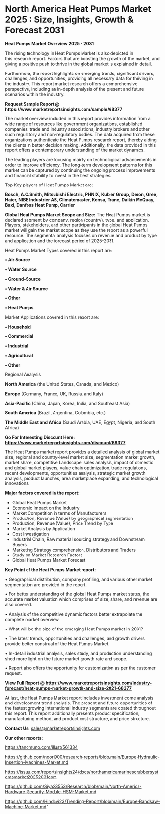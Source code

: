 # North America Heat Pumps Market 2025 : Size, Insights, Growth & Forecast 2031

<Strong> Heat Pumps Market Overview 2025 - 2031</strong>

The rising technology in Heat Pumps Market is also depicted in this research report. Factors that are boosting the growth of the market, and giving a positive push to thrive in the global market is explained in detail.

Furthermore, the report highlights on emerging trends, significant drivers, challenges, and opportunities, providing all necessary data for thriving in the industry. This report market research offers a comprehensive perspective, including an in-depth analysis of the present and future scenarios within the industry.

<strong>Request Sample Report @ <a href=https://www.marketreportsinsights.com/sample/68377>https://www.marketreportsinsights.com/sample/68377</a></strong>

The market overview included in this report provides information from a wide range of resources like government organizations, established companies, trade and industry associations, industry brokers and other such regulatory and non-regulatory bodies. The data acquired from these organizations authenticate the Heat Pumps research report, thereby aiding the clients in better decision making. Additionally, the data provided in this report offers a contemporary understanding of the market dynamics.

The leading players are focusing mainly on technological advancements in order to improve efficiency. The long-term development patterns for this market can be captured by continuing the ongoing process improvements and financial stability to invest in the best strategies.

Top Key players of Heat Pumps Market are:

<strong>Bosch, A.O.Smith, Mitsubishi Electric, PHNIX, Kubler Group, Deron, Gree, Haier, NIBE Industrier AB, Climatemaster, Kensa, Trane, Daikin McQuay, Baxi, Danfoss Heat Pump, Carrier</strong>

<strong><b>Global Heat Pumps Market Scope and Size:</b></strong>
The Heat Pumps market is declared segment by company, region (country), type, and application. Players, stakeholders, and other participants in the global Heat Pumps market will gain the market scope as they use the report as a powerful resource. The segmental analysis focuses on revenue and product by type and application and the forecast period of 2025-2031.

Heat Pumps Market Types covered in this report are:

<strong>• Air Source

• Water Source

• Ground-Source

• Water & Air Source

• Other

• Heat Pumps</strong>

Market Applications covered in this report are:

<strong>• Household

• Commercial

• Industrial

• Agricultural

• Other</strong> 

Regional Analysis

<strong>North America</strong> (the United States, Canada, and Mexico)

<strong>Europe</strong> (Germany, France, UK, Russia, and Italy)

<strong>Asia-Pacific</strong> (China, Japan, Korea, India, and Southeast Asia)

<strong>South America</strong> (Brazil, Argentina, Colombia, etc.)

<strong>The Middle East and Africa</strong> (Saudi Arabia, UAE, Egypt, Nigeria, and South Africa)

<strong>Go For Interesting Discount Here: <a href=https://www.marketreportsinsights.com/discount/68377>https://www.marketreportsinsights.com/discount/68377</a></strong>

The Heat Pumps market report provides a detailed analysis of global market size, regional and country-level market size, segmentation market growth, market share, competitive Landscape, sales analysis, impact of domestic and global market players, value chain optimization, trade regulations, recent developments, opportunities analysis, strategic market growth analysis, product launches, area marketplace expanding, and technological innovations.

<strong><b>Major factors covered in the report:</b></strong>
<ul>
  <li>Global Heat Pumps Market </li>
  <li>Economic Impact on the Industry</li>
  <li>Market Competition in terms of Manufacturers</li>
  <li>Production, Revenue (Value) by geographical segmentation</li>
  <li>Production, Revenue (Value), Price Trend by Type</li>
  <li>Market Analysis by Application</li>
  <li>Cost Investigation</li>
  <li>Industrial Chain, Raw material sourcing strategy and Downstream Buyers</li>
  <li>Marketing Strategy comprehension, Distributors and Traders</li>
  <li>Study on Market Research Factors</li>
  <li>Global Heat Pumps Market Forecast</li>
</ul>

<strong><b>Key Point of the Heat Pumps Market report:</b></strong>

• Geographical distribution, company profiling, and various other market segmentation are provided in the report.

• For better understanding of the global Heat Pumps market status, the accurate market valuation which comprises of size, share, and revenue are also covered.

• Analysis of the competitive dynamic factors better extrapolate the complete market overview

• What will be the size of the emerging Heat Pumps market in 2031?

• The latest trends, opportunities and challenges, and growth drivers provide better construal of the Heat Pumps Market.

• In-detail industrial analysis, sales study, and production understanding shed more light on the future market growth rate and scope.

• Report also offers the opportunity for customization as per the customer request.

<strong><b>View Full Report @ <a href=https://www.marketreportsinsights.com/industry-forecast/heat-pumps-market-growth-and-size-2021-68377>https://www.marketreportsinsights.com/industry-forecast/heat-pumps-market-growth-and-size-2021-68377</a></b></strong>


At last, the Heat Pumps Market report includes investment come analysis and development trend analysis. The present and future opportunities of the fastest growing international industry segments are coated throughout this report. This report additionally presents product specification, manufacturing method, and product cost structure, and price structure.

<strong>Contact Us:</strong>
sales@marketreportsinsights.com

<strong>Our other reports:</strong>

<a href=https://tanomuno.com/illust/561334>https://tanomuno.com/illust/561334</a>

<a href=https://github.com/noori900/research-reports/blob/main/Europe-Hydraulic-Insertion-Machines-Market.md>https://github.com/noori900/research-reports/blob/main/Europe-Hydraulic-Insertion-Machines-Market.md</a>

<a href=https://issuu.com/reportsinsights24/docs/northamericamarinescrubbersystemsmarket20252031com>https://issuu.com/reportsinsights24/docs/northamericamarinescrubbersystemsmarket20252031com</a>

<a href=https://github.com/Siya23553/Research/blob/main/North-America-Hardware-Security-Module-HSM-Market.md>https://github.com/Siya23553/Research/blob/main/North-America-Hardware-Security-Module-HSM-Market.md</a>

<a href=https://github.com/Hindavi23/Trending-Report/blob/main/Europe-Bandsaw-Machine-Market.md>https://github.com/Hindavi23/Trending-Report/blob/main/Europe-Bandsaw-Machine-Market.md</a>"
